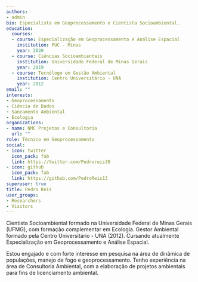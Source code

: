 ```yaml
---
authors:
- admin
bio: Especialista em Geoprocessamento e Cientista Socioambiental.
education:
  courses:
  - course: Especialização em Geoprocessamento e Análise Espacial
    institution: PUC - Minas
    year: 2020
  - course: Ciências Socioambientais
    institution: Universidade Federal de Minas Gerais
    year: 2019
  - course: Tecnólogo em Gestão Ambiental
    institution: Centro Universitário - UNA
    year: 2012
email: ""
interests:
- Geoprocessamento
- Ciência de Dados
- Saneamento Ambiental
- Ecologia
organizations:
- name: NMC Projetos e Consultoria
  url: ""
role: Técnico em Geoprocessamento
social:
- icon: twitter
  icon_pack: fab
  link: https://twitter.com/Pedroreis30
- icon: github
  icon_pack: fab
  link: https://github.com/PedroReis13
superuser: true
title: Pedro Reis
user_groups:
- Researchers
- Visitors
---
```


Cientista Socioambiental formado na Universidade Federal de Minas Gerais (UFMG), com formação complementar em Ecologia. Gestor Ambiental formado pela Centro Universitário - UNA (2012). Cursando atualmente Especialização em Geoprocessamento e Análise Espacial. 

Estou engajado e com forte interesse em pesquisa na área de dinâmica de populações, manejo de fogo e geoprocessamento. Tenho experiência na área de Consultoria Ambiental, com a elaboração de projetos ambientais para fins de licenciamento ambiental. 
